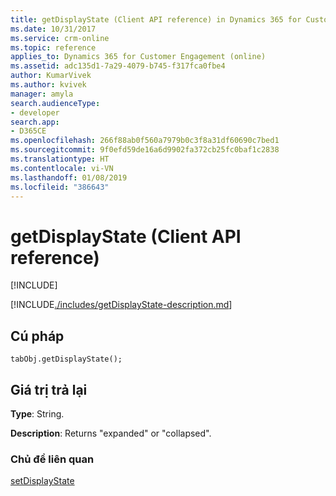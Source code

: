 ```yaml
---
title: getDisplayState (Client API reference) in Dynamics 365 for Customer Engagement| MicrosoftDocs
ms.date: 10/31/2017
ms.service: crm-online
ms.topic: reference
applies_to: Dynamics 365 for Customer Engagement (online)
ms.assetid: adc135d1-7a29-4079-b745-f317fca0fbe4
author: KumarVivek
ms.author: kvivek
manager: amyla
search.audienceType:
- developer
search.app:
- D365CE
ms.openlocfilehash: 266f88ab0f560a7979b0c3f8a31df60690c7bed1
ms.sourcegitcommit: 9f0efd59de16a6d9902fa372cb25fc0baf1c2838
ms.translationtype: HT
ms.contentlocale: vi-VN
ms.lasthandoff: 01/08/2019
ms.locfileid: "386643"
---
```

# <a name="getdisplaystate-client-api-reference"></a>getDisplayState (Client API reference)

[!INCLUDE[](../../../../includes/cc_applies_to_update_9_0_0.md)]

[!INCLUDE[./includes/getDisplayState-description.md](./includes/getDisplayState-description.md)]

## <a name="syntax"></a>Cú pháp

`tabObj.getDisplayState();`

## <a name="return-value"></a>Giá trị trả lại

**Type**: String.

**Description**: Returns "expanded" or "collapsed".

### <a name="related-topics"></a>Chủ đề liên quan

[setDisplayState](setDisplayState.md)



